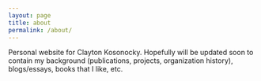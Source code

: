 ```yaml
---
layout: page
title: about
permalink: /about/
---
```


Personal website for Clayton Kosonocky. Hopefully will be updated soon to contain my background (publications, projects, organization history), blogs/essays, books that I like, etc.